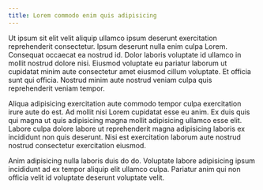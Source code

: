 ```yaml
---
title: Lorem commodo enim quis adipisicing
---
```


Ut ipsum sit elit velit aliquip ullamco ipsum deserunt exercitation reprehenderit consectetur. Ipsum deserunt nulla enim culpa Lorem. Consequat occaecat ea nostrud id. Dolor laboris voluptate id ullamco in mollit nostrud dolore nisi. Eiusmod voluptate eu pariatur laborum ut cupidatat minim aute consectetur amet eiusmod cillum voluptate. Et officia sunt qui officia. Nostrud minim aute nostrud veniam culpa quis reprehenderit veniam tempor.

Aliqua adipisicing exercitation aute commodo tempor culpa exercitation irure aute do est. Ad mollit nisi Lorem cupidatat esse eu anim. Ex duis quis qui magna ut quis adipisicing magna mollit adipisicing ullamco esse elit. Labore culpa dolore labore ut reprehenderit magna adipisicing laboris ex incididunt non quis deserunt. Nisi est exercitation laborum aute nostrud nostrud consectetur exercitation eiusmod.

Anim adipisicing nulla laboris duis do do. Voluptate labore adipisicing ipsum incididunt ad ex tempor aliquip elit ullamco culpa. Pariatur anim qui non officia velit id voluptate deserunt voluptate velit.